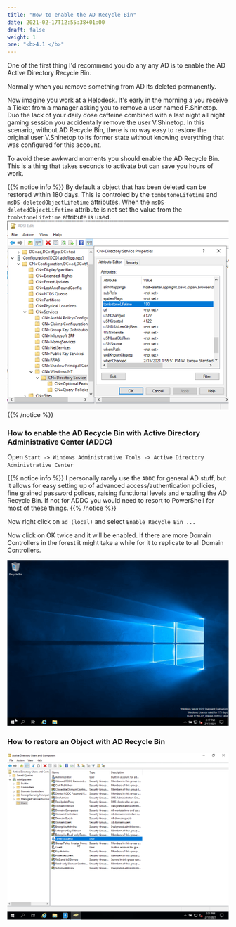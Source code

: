 ```yaml
---
title: "How to enable the AD Recycle Bin"
date: 2021-02-17T12:55:38+01:00
draft: false
weight: 1
pre: "<b>4.1 </b>"
---
```


One of the first thing I'd recommend you do any any AD is to enable the AD Active Directory Recycle Bin.

Normally when you remove something from AD its deleted permanently.

Now imagine you work at a Helpdesk. It's early in the morning a you receive a Ticket from a manager asking you to remove a user named F.Shinetop. Duo the lack of your daily dose caffeine combined with a last night all night gaming session you accidentally remove the user V.Shinetop. In this scenario, without AD Recycle Bin, there is no way easy to restore the original user V.Shinetop to its former state without knowing everything that was configured for this account.

To avoid these awkward moments you should enable the AD Recycle Bin. This is a thing that takes seconds to activate but can save you hours of work.

{{% notice info %}}
By default a object that has been deleted can be restored within 180 days. This is controled by the `tombstoneLifetime` and  `msDS-deletedObjectLifetime` attributes. When the `msDS-deletedObjectLifetime` attribute is not set the value from the `tombstoneLifetime` attribute is used.
![](lifetime.png)
{{% /notice %}}

### How to enable the AD Recycle Bin with Active Directory Administrative Center (ADDC)

Open `Start -> Windows Administrative Tools -> Active Directory Administrative Center `

{{% notice info %}}
I personally rarely use the `ADDC` for general AD stuff, but it allows for easy setting up of advanced access/authentication policies, fine grained password polices, raising functional levels and enabling the AD Recycle Bin. If not for ADDC you would need to resort to PowerShell for most of these things.
{{% /notice %}}

Now right click on `ad (local)` and select `Enable Recycle Bin ...`

Now click on OK twice and it will be enabled. If there are more Domain Controllers in the forest it might take a while for it to replicate to all Domain Controllers.

![](enable_ad_recycle_bin.gif)

### How to restore an Object with AD Recycle Bin

![](restore_ad_object.gif)